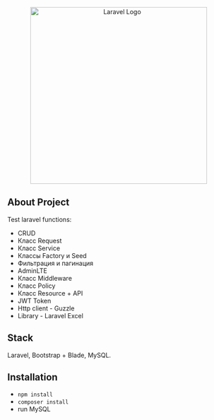 <p align="center"><a href="https://laravel.com" target="_blank"><img src="https://raw.githubusercontent.com/laravel/art/master/logo-lockup/5%20SVG/2%20CMYK/1%20Full%20Color/laravel-logolockup-cmyk-red.svg" width="400" alt="Laravel Logo"></a></p>

## About Project

Test laravel functions:

- CRUD
- Класс Request
- Класс Service
- Классы Factory и Seed
- Фильтрация и пагинация
- AdminLTE
- Класс Middleware
- Класс Policy
- Класс Resource + API
- JWT Token
- Http client - Guzzle
- Library - Laravel Excel

## Stack

Laravel, Bootstrap + Blade, MySQL. 

## Installation

- <code>npm install</code>
- <code>composer install</code>
- run MySQL


